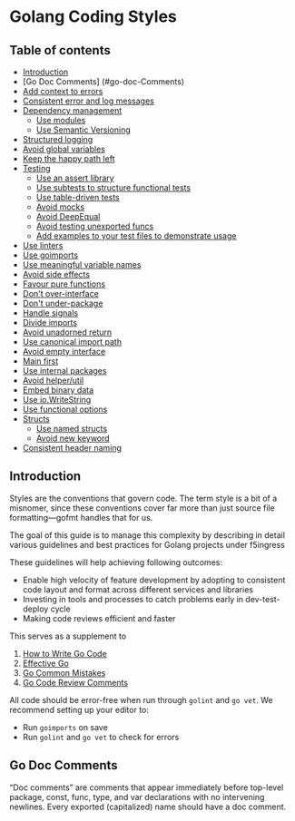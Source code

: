 
# Golang Coding Styles

## Table of contents
- [Introduction](#introduction)
- [Go Doc Comments] (#go-doc-Comments)
- [Add context to errors](#add-context-to-errors)
- [Consistent error and log messages](#consistent-error-and-log-messages)
- [Dependency management](#dependency-management)
	- [Use modules](#use-modules)
	- [Use Semantic Versioning](#use-semantic-versioning)
- [Structured logging](#structured-logging)
- [Avoid global variables](#avoid-global-variables)
- [Keep the happy path left](#keep-the-happy-path-left)
- [Testing](#testing)
	- [Use an assert library](#use-an-assert-libary)
	- [Use subtests to structure functional tests](#use-sub-tests-to-structure-functional-tests)
	- [Use table-driven tests](#use-table-driven-tests)
	- [Avoid mocks](#avoid-mocks)
	- [Avoid DeepEqual](#avoid-deepequal)
	- [Avoid testing unexported funcs](#avoid-testing-unexported-funcs)
	- [Add examples to your test files to demonstrate usage](#add-examples-to-your-test-files-to-demonstrate-usage)
- [Use linters](#use-linters)
- [Use goimports](#use-goimports)
- [Use meaningful variable names](#use-meaningful-variable-names)
- [Avoid side effects](#avoid-side-effects)
- [Favour pure functions](#favour-pure-functions)
- [Don't over-interface](#dont-over-interface)
- [Don't under-package](#dont-under-package)
- [Handle signals](#handle-signals)
- [Divide imports](#divide-imports)
- [Avoid unadorned return](#avoid-unadorned-return)
- [Use canonical import path](#use-canonical-import-path)
- [Avoid empty interface](#avoid-empty-interface)
- [Main first](#main-first)
- [Use internal packages](#use-internal-packages)
- [Avoid helper/util](#avoid-helperutil)
- [Embed binary data](#embed-binary-data)
- [Use io.WriteString](#use-iowritestring)
- [Use functional options](#use-functional-options)
- [Structs](#structs)
	- [Use named structs](#use-named-structs)
	- [Avoid new keyword](#avoid-new-keyword)
- [Consistent header naming](#consistent-header-naming)

## Introduction

Styles are the conventions that govern code. The term style is a bit of a
misnomer, since these conventions cover far more than just source file
formatting—gofmt handles that for us.

The goal of this guide is to manage this complexity by describing in detail various guidelines and best practices for Golang projects under f5ingress

These guidelines will help achieving following outcomes:

- Enable high velocity of feature development by adopting to consistent code layout and format across different services and libraries
- Investing in tools and processes to catch problems early in dev-test-deploy cycle
- Making code reviews efficient and faster

This serves as a supplement to

1. [How to Write Go Code](https://go.dev/doc/code)
2. [Effective Go](https://golang.org/doc/effective_go.html)
3. [Go Common Mistakes](https://github.com/golang/go/wiki/CommonMistakes)
4. [Go Code Review Comments](https://github.com/golang/go/wiki/CodeReviewComments)

All code should be error-free when run through `golint` and `go vet`. We
recommend setting up your editor to:

- Run `goimports` on save
- Run `golint` and `go vet` to check for errors

## Go Doc Comments

“Doc comments” are comments that appear immediately before top-level package, const, func, type, and var declarations with no intervening newlines. Every exported (capitalized) name should have a doc comment.
